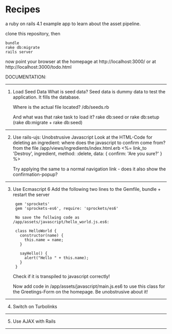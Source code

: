 Recipes
=======

a ruby on rails 4.1 example app
to learn about the asset pipeline.

clone this repository, then

    bundle
    rake db:migrate
    rails server

now point your browser at the homepage at http://localhost:3000/
or at http://localhost:3000/todo.html 


DOCUMENTATION:

-----------------------------------------------------------------------------------------------------------------
1. Load Seed Data
	What is seed data? 
		Seed data is dummy data to test the application. It fills the database.
	
	Where is the actual file located?
		/db/seeds.rb

	And what was that rake task to load it?
		rake db:seed
			or
		rake db:setup  (rake db:migrate + rake db:seed)		
		
-----------------------------------------------------------------------------------------------------------------
2. Use rails-ujs: Unobstrusive Javascript
	Look at the HTML-Code for deleting an ingredient: where does the javascript to confirm come from?
		from the file /app/views/ingredients/index.html.erb
			<%= link_to 'Destroy', ingredient, method: :delete, data: { confirm: 'Are you sure?' } %>

	Try applying the same to a normal navigation link - does it also show the confirmation-popup?
-----------------------------------------------------------------------------------------------------------------
3. Use Ecmascript 6
	Add the following two lines to the Gemfile, bundle + restart the server

		gem 'sprockets'
		gem 'sprockets-es6', require: 'sprockets/es6'

		No save the follwing code as /app/assets/javascript/hello_world.js.es6:

		class HelloWorld {  
		  constructor(name) {
		    this.name = name;
		  }
		 
		  sayHello() {
		    alert("Hello " + this.name);
		  }
		}

	Check if it is transpiled to javascript correctly!

	Now add code in /app/assets/javascript/main.js.es6 to use this class for the Greetings-Form on the homepage. Be unobstrusive about it!
-----------------------------------------------------------------------------------------------------------------
4. Switch on Turbolinks

-----------------------------------------------------------------------------------------------------------------
5. Use AJAX with Rails

-----------------------------------------------------------------------------------------------------------------

